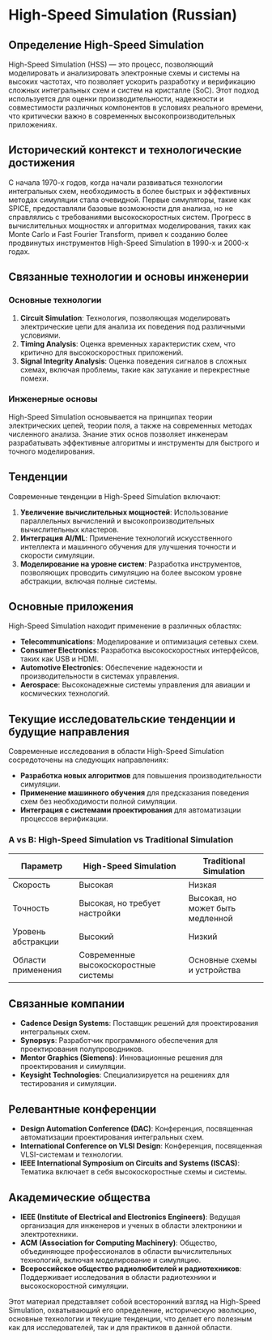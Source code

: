 # High-Speed Simulation (Russian)

## Определение High-Speed Simulation

High-Speed Simulation (HSS) — это процесс, позволяющий моделировать и анализировать электронные схемы и системы на высоких частотах, что позволяет ускорить разработку и верификацию сложных интегральных схем и систем на кристалле (SoC). Этот подход используется для оценки производительности, надежности и совместимости различных компонентов в условиях реального времени, что критически важно в современных высокопроизводительных приложениях.

## Исторический контекст и технологические достижения

С начала 1970-х годов, когда начали развиваться технологии интегральных схем, необходимость в более быстрых и эффективных методах симуляции стала очевидной. Первые симуляторы, такие как SPICE, предоставляли базовые возможности для анализа, но не справлялись с требованиями высокоскоростных систем. Прогресс в вычислительных мощностях и алгоритмах моделирования, таких как Monte Carlo и Fast Fourier Transform, привел к созданию более продвинутых инструментов High-Speed Simulation в 1990-х и 2000-х годах.

## Связанные технологии и основы инженерии

### Основные технологии

1. **Circuit Simulation**: Технология, позволяющая моделировать электрические цепи для анализа их поведения под различными условиями.
2. **Timing Analysis**: Оценка временных характеристик схем, что критично для высокоскоростных приложений.
3. **Signal Integrity Analysis**: Оценка поведения сигналов в сложных схемах, включая проблемы, такие как затухание и перекрестные помехи.

### Инженерные основы

High-Speed Simulation основывается на принципах теории электрических цепей, теории поля, а также на современных методах численного анализа. Знание этих основ позволяет инженерам разрабатывать эффективные алгоритмы и инструменты для быстрого и точного моделирования.

## Тенденции

Современные тенденции в High-Speed Simulation включают:

1. **Увеличение вычислительных мощностей**: Использование параллельных вычислений и высокопроизводительных вычислительных кластеров.
2. **Интеграция AI/ML**: Применение технологий искусственного интеллекта и машинного обучения для улучшения точности и скорости симуляции.
3. **Моделирование на уровне систем**: Разработка инструментов, позволяющих проводить симуляцию на более высоком уровне абстракции, включая полные системы.

## Основные приложения

High-Speed Simulation находит применение в различных областях:

- **Telecommunications**: Моделирование и оптимизация сетевых схем.
- **Consumer Electronics**: Разработка высокоскоростных интерфейсов, таких как USB и HDMI.
- **Automotive Electronics**: Обеспечение надежности и производительности в системах управления.
- **Aerospace**: Высоконадежные системы управления для авиации и космических технологий.

## Текущие исследовательские тенденции и будущие направления

Современные исследования в области High-Speed Simulation сосредоточены на следующих направлениях:

- **Разработка новых алгоритмов** для повышения производительности симуляции.
- **Применение машинного обучения** для предсказания поведения схем без необходимости полной симуляции.
- **Интеграция с системами проектирования** для автоматизации процессов верификации.

### A vs B: High-Speed Simulation vs Traditional Simulation

| Параметр                   | High-Speed Simulation          | Traditional Simulation        |
|----------------------------|-------------------------------|-------------------------------|
| Скорость                   | Высокая                       | Низкая                        |
| Точность                   | Высокая, но требует настройки | Высокая, но может быть медленной |
| Уровень абстракции        | Высокий                       | Низкий                        |
| Области применения         | Современные высокоскоростные системы | Основные схемы и устройства   |

## Связанные компании

- **Cadence Design Systems**: Поставщик решений для проектирования интегральных схем.
- **Synopsys**: Разработчик программного обеспечения для проектирования полупроводников.
- **Mentor Graphics (Siemens)**: Инновационные решения для проектирования и симуляции.
- **Keysight Technologies**: Специализируется на решениях для тестирования и симуляции.

## Релевантные конференции

- **Design Automation Conference (DAC)**: Конференция, посвященная автоматизации проектирования интегральных схем.
- **International Conference on VLSI Design**: Конференция, посвященная VLSI-системам и технологии.
- **IEEE International Symposium on Circuits and Systems (ISCAS)**: Тематика включает в себя высокоскоростные схемы и системы.

## Академические общества

- **IEEE (Institute of Electrical and Electronics Engineers)**: Ведущая организация для инженеров и ученых в области электроники и электротехники.
- **ACM (Association for Computing Machinery)**: Общество, объединяющее профессионалов в области вычислительных технологий, включая моделирование и симуляцию.
- **Всероссийское общество радиолюбителей и радиотехников**: Поддерживает исследования в области радиотехники и высокоскоростной симуляции. 

Этот материал представляет собой всесторонний взгляд на High-Speed Simulation, охватывающий его определение, историческую эволюцию, основные технологии и текущие тенденции, что делает его полезным как для исследователей, так и для практиков в данной области.
